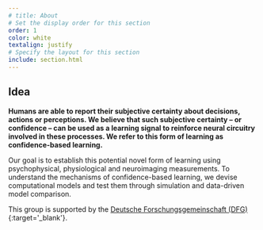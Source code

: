 ```yaml
---
# title: About
# Set the display order for this section
order: 1
color: white
textalign: justify
# Specify the layout for this section
include: section.html
---
```

## Idea

**Humans are able to report their subjective certainty about decisions, actions or perceptions. We believe that such subjective certainty – or confidence – can be used as a learning signal to reinforce neural circuitry involved in these processes. We refer to this form of learning as confidence-based learning.**

Our goal is to establish this potential novel form of learning using psychophysical, physiological and neuroimaging measurements. To understand the mechanisms of confidence-based learning, we devise computational models and test them through simulation and data-driven model comparison.

This group is supported by the [Deutsche Forschungsgemeinschaft (DFG)](http://gepris.dfg.de/gepris/projekt/403630675?language=en){:target='\_blank'}.
